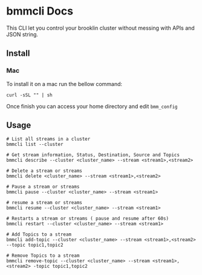 # bmmcli Docs
This CLI let you control your brooklin cluster without messing with APIs and JSON string.
## Install
### Mac
To install it on a mac run the bellow command:
```
curl -sSL "" | sh
```
Once finish you can access your home directory and edit `bmm_config`
## Usage
```
# List all streams in a cluster
bmmcli list --cluster

# Get stream information, Status, Destination, Source and Topics
bmmcli describe --cluster <cluster_name> --stream <stream1>,<stream2>

# Delete a stream or streams
bmmcli delete <cluster_name> --stream <stream1>,<stream2>

# Pause a stream or streams
bmmcli pause --cluster <cluster_name> --stream <stream1> 

# resume a stream or streams
bmmcli resume --cluster <cluster_name> --stream <stream1> 

# Restarts a stream or streams ( pause and resume after 60s)
bmmcli restart --cluster <cluster_name> --stream <stream1> 

# Add Topics to a stream
bmmcli add-topic --cluster <cluster_name> --stream <stream1>,<stream2> --topic topic1,topic2

# Remove Topics to a stream
bmmcli remove-topic --cluster <cluster_name> --stream <stream1>,<stream2> -topic topic1,topic2
```

